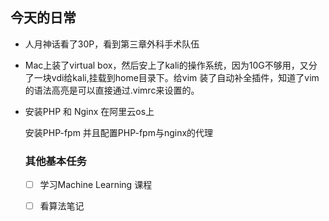 ## 今天的日常

- 人月神话看了30P，看到第三章外科手术队伍

- Mac上装了virtual box，然后安上了kali的操作系统，因为10G不够用，又分了一块vdi给kali,挂载到home目录下。给vim 装了自动补全插件，知道了vim 的语法高亮是可以直接通过.vimrc来设置的。

- 安装PHP 和 Nginx 在阿里云os上

  ​安装PHP-fpm 并且配置PHP-fpm与nginx的代理

  ### 其他基本任务

  - [ ] 学习Machine Learning 课程
  - [ ] 看算法笔记

